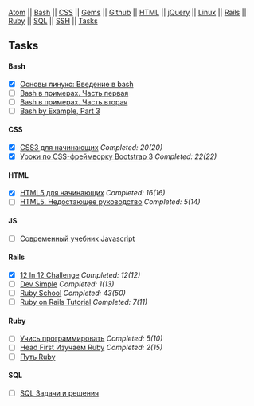 [Atom](/atom.md) || [Bash](bash.md) || [CSS](css.md) || [Gems](/gems.md) || [Github](/github.md) || [HTML](html.md) || [jQuery](/jquery.md) || [Linux](/linux.md) || [Rails](rails.md) || [Ruby](ruby.md) || [SQL](sql.md) || [SSH](ssh.md) || [Tasks](tasks.md)

## Tasks

#### Bash

- [x] [Основы линукс: Введение в bash](http://linuxgeeks.ru/bash-intro.htm)
- [ ] [Bash в примерах. Часть первая](http://linuxgeeks.ru/bash-1.htm)
- [ ] [Bash в примерах. Часть вторая](http://linuxgeeks.ru/bash-2.htm)
- [ ] [Bash by Example, Part 3](http://www.funtoo.org/Bash_by_Example,_Part_3)

#### CSS

- [x] [CSS3 для начинающих](http://www.magisters.org/education/course/css3-for-beginners) _Completed: 20(20)_
- [x] [Уроки по CSS-фреймворку Bootstrap 3](http://www.magisters.org/education/course/bootstrap-3-tutorials) _Completed: 22(22)_

#### HTML

- [x] [HTML5 для начинающих](http://www.magisters.org/education/course/html5-for-beginners) _Completed: 16(16)_
- [ ] [HTML5. Недостающее руководство](https://www.google.ru/webhp?sourceid=chrome-instant&ion=1&espv=2&ie=UTF-8#q=html5+%D0%BD%D0%B5%D0%B4%D0%BE%D1%81%D1%82%D0%B0%D1%8E%D1%89%D0%B5%D0%B5+%D1%80%D1%83%D0%BA%D0%BE%D0%B2%D0%BE%D0%B4%D1%81%D1%82%D0%B2%D0%BE&*) _Completed: 5(14)_

#### JS

- [ ] [Современный учебник Javascript](http://learn.javascript.ru/)

#### Rails

- [x] [12 In 12 Challenge](https://mackenziechild.me/12-in-12/) _Completed: 12(12)_
- [ ] [Dev Simple](https://www.youtube.com/channel/UCzBDZvjXprwp4nG9qgbudKA) _Completed: 1(13)_
- [ ] [Ruby School](http://rubyschool.us/) _Completed: 43(50)_
- [ ] [Ruby on Rails Tutorial](https://www.railstutorial.org/) _Completed: 7(11)_

#### Ruby

- [ ] [Учись программировать](http://www.shokhirev.com/mikhail/ruby/ltp/) _Completed: 5(10)_
- [ ] [Head First Изучаем Ruby](https://www.google.ru/webhp?sourceid=chrome-instant&ion=1&espv=2&ie=UTF-8#newwindow=1&q=head+first.+%D0%B8%D0%B7%D1%83%D1%87%D0%B0%D0%B5%D0%BC+ruby&*) _Completed: 2(15)_
- [ ] [Путь Ruby](https://www.google.ru/webhp?sourceid=chrome-instant&ion=1&espv=2&ie=UTF-8#newwindow=1&q=%D0%BF%D1%83%D1%82%D1%8C+%D1%80%D1%83%D0%B1%D0%B8&*)

#### SQL

- [ ] [SQL Задачи и решения](http://sql-tutorial.ru/)
